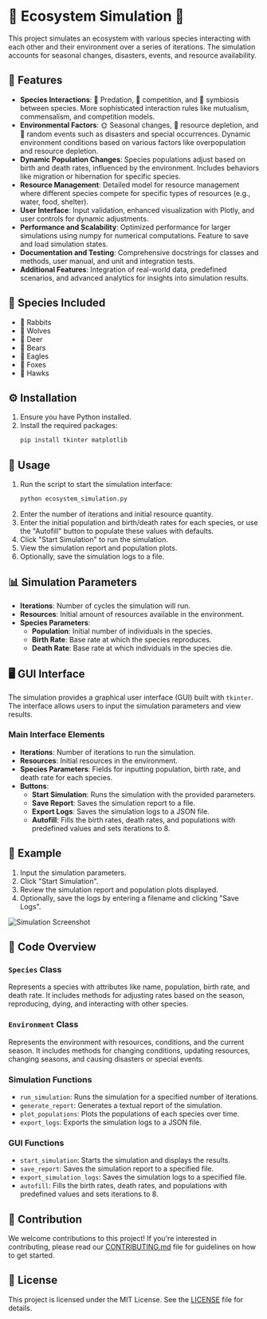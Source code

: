 # 🌿 Ecosystem Simulation 🌿

This project simulates an ecosystem with various species interacting with each other and their environment over a series of iterations. The simulation accounts for seasonal changes, disasters, events, and resource availability.

## 🌟 Features

- **Species Interactions**: 🦅 Predation, 🐺 competition, and 🤝 symbiosis between species. More sophisticated interaction rules like mutualism, commensalism, and competition models.
- **Environmental Factors**: 🌞 Seasonal changes, 🌱 resource depletion, and 🎲 random events such as disasters and special occurrences. Dynamic environment conditions based on various factors like overpopulation and resource depletion.
- **Dynamic Population Changes**: Species populations adjust based on birth and death rates, influenced by the environment. Includes behaviors like migration or hibernation for specific species.
- **Resource Management**: Detailed model for resource management where different species compete for specific types of resources (e.g., water, food, shelter).
- **User Interface**: Input validation, enhanced visualization with Plotly, and user controls for dynamic adjustments.
- **Performance and Scalability**: Optimized performance for larger simulations using numpy for numerical computations. Feature to save and load simulation states.
- **Documentation and Testing**: Comprehensive docstrings for classes and methods, user manual, and unit and integration tests.
- **Additional Features**: Integration of real-world data, predefined scenarios, and advanced analytics for insights into simulation results.

## 🐾 Species Included

- 🐰 Rabbits
- 🐺 Wolves
- 🦌 Deer
- 🐻 Bears
- 🦅 Eagles
- 🦊 Foxes
- 🦅 Hawks

## ⚙️ Installation

1. Ensure you have Python installed.
2. Install the required packages:
    ```sh
    pip install tkinter matplotlib
    ```

## 🚀 Usage

1. Run the script to start the simulation interface:
    ```sh
    python ecosystem_simulation.py
    ```
2. Enter the number of iterations and initial resource quantity.
3. Enter the initial population and birth/death rates for each species, or use the "Autofill" button to populate these values with defaults.
4. Click "Start Simulation" to run the simulation.
5. View the simulation report and population plots.
6. Optionally, save the simulation logs to a file.

## 📊 Simulation Parameters

- **Iterations**: Number of cycles the simulation will run.
- **Resources**: Initial amount of resources available in the environment.
- **Species Parameters**:
  - **Population**: Initial number of individuals in the species.
  - **Birth Rate**: Base rate at which the species reproduces.
  - **Death Rate**: Base rate at which individuals in the species die.

## 🖥️ GUI Interface

The simulation provides a graphical user interface (GUI) built with `tkinter`. The interface allows users to input the simulation parameters and view results.

### Main Interface Elements

- **Iterations**: Number of iterations to run the simulation.
- **Resources**: Initial resources in the environment.
- **Species Parameters**: Fields for inputting population, birth rate, and death rate for each species.
- **Buttons**:
  - **Start Simulation**: Runs the simulation with the provided parameters.
  - **Save Report**: Saves the simulation report to a file.
  - **Export Logs**: Saves the simulation logs to a JSON file.
  - **Autofill**: Fills the birth rates, death rates, and populations with predefined values and sets iterations to 8.

## 🌼 Example

1. Input the simulation parameters.
2. Click "Start Simulation".
3. Review the simulation report and population plots displayed.
4. Optionally, save the logs by entering a filename and clicking "Save Logs".

![Simulation Screenshot](https://github.com/YYN192/ecosystem-simulation/assets/110526560/f34d7f8a-ecde-44e2-b8ab-effd04b00cdf)


## 📝 Code Overview

### `Species` Class

Represents a species with attributes like name, population, birth rate, and death rate. It includes methods for adjusting rates based on the season, reproducing, dying, and interacting with other species.

### `Environment` Class

Represents the environment with resources, conditions, and the current season. It includes methods for changing conditions, updating resources, changing seasons, and causing disasters or special events.

### Simulation Functions

- `run_simulation`: Runs the simulation for a specified number of iterations.
- `generate_report`: Generates a textual report of the simulation.
- `plot_populations`: Plots the populations of each species over time.
- `export_logs`: Exports the simulation logs to a JSON file.

### GUI Functions

- `start_simulation`: Starts the simulation and displays the results.
- `save_report`: Saves the simulation report to a specified file.
- `export_simulation_logs`: Saves the simulation logs to a specified file.
- `autofill`: Fills the birth rates, death rates, and populations with predefined values and sets iterations to 8.

## 🤝 Contribution

We welcome contributions to this project! If you're interested in contributing, please read our [CONTRIBUTING.md](CONTRIBUTING.md) file for guidelines on how to get started.

## 📜 License

This project is licensed under the MIT License. See the [LICENSE](LICENSE) file for details.
